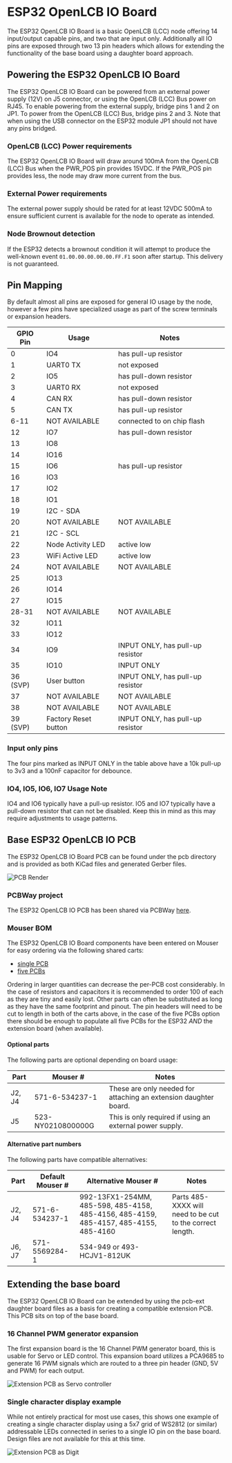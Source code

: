 # ESP32 OpenLCB IO Board

The ESP32 OpenLCB IO Board is a basic OpenLCB (LCC) node offering 14 input/output
capable pins, and two that are input only. Additionally all IO pins are exposed
through two 13 pin headers which allows for extending the functionality of 
the base board using a daughter board approach.

## Powering the ESP32 OpenLCB IO Board

The ESP32 OpenLCB IO Board can be powered from an external power supply (12V) on
J5 connector, or using the OpenLCB (LCC) Bus power on RJ45. To enable powering
from the external supply, bridge pins 1 and 2 on JP1. To power from the OpenLCB
(LCC) Bus, bridge pins 2 and 3. Note that when using the USB connector on the
ESP32 module JP1 should not have any pins bridged.

### OpenLCB (LCC) Power requirements

The ESP32 OpenLCB IO Board will draw around 100mA from the OpenLCB (LCC) Bus when
the PWR_POS pin provides 15VDC. If the PWR_POS pin provides less, the node may
draw more current from the bus.

### External Power requirements

The external power supply should be rated for at least 12VDC 500mA to ensure
sufficient current is available for the node to operate as intended.

### Node Brownout detection

If the ESP32 detects a brownout condition it will attempt to produce the
well-known event `01.00.00.00.00.00.FF.F1` soon after startup. This delivery
is not guaranteed.

## Pin Mapping

By default almost all pins are exposed for general IO usage by the node,
however a few pins have specialized usage as part of the screw terminals or
expansion headers.

| GPIO Pin | Usage | Notes |
| -------- | ----- | ----- |
| 0 | IO4 | has pull-up resistor |
| 1 | UART0 TX | not exposed |
| 2 | IO5 | has pull-down resistor |
| 3 | UART0 RX | not exposed |
| 4 | CAN RX | has pull-down resistor |
| 5 | CAN TX | has pull-up resistor |
| 6-11 | NOT AVAILABLE | connected to on chip flash |
| 12 | IO7 | has pull-down resistor |
| 13 | IO8 | |
| 14 | IO16 | |
| 15 | IO6 | has pull-up resistor |
| 16 | IO3 | |
| 17 | IO2 | |
| 18 | IO1 | |
| 19 | I2C - SDA | |
| 20 | NOT AVAILABLE | NOT AVAILABLE |
| 21 | I2C - SCL | |
| 22 | Node Activity LED | active low |
| 23 | WiFi Active LED | active low |
| 24 | NOT AVAILABLE | NOT AVAILABLE |
| 25 | IO13 | |
| 26 | IO14 | |
| 27 | IO15 | |
| 28-31 | NOT AVAILABLE | NOT AVAILABLE |
| 32 | IO11 | |
| 33 | IO12 | |
| 34 | IO9 | INPUT ONLY, has pull-up resistor |
| 35 | IO10 | INPUT ONLY |
| 36 (SVP) | User button | INPUT ONLY, has pull-up resistor |
| 37 | NOT AVAILABLE | NOT AVAILABLE |
| 38 | NOT AVAILABLE | NOT AVAILABLE |
| 39 (SVP) | Factory Reset button | INPUT ONLY, has pull-up resistor |

### Input only pins

The four pins marked as INPUT ONLY in the table above have a 10k pull-up to
3v3 and a 100nF capacitor for debounce.

### IO4, IO5, IO6, IO7 Usage Note

IO4 and IO6 typically have a pull-up resistor. IO5 and IO7 typically have a
pull-down resistor that can not be disabled. Keep this in mind as this may
require adjustments to usage patterns.

## Base ESP32 OpenLCB IO PCB

The ESP32 OpenLCB IO Board PCB can be found under the pcb directory and is
provided as both KiCad files and generated Gerber files.

![PCB Render](pcb/pcb.png)

### PCBWay project

The ESP32 OpenLCB IO PCB has been shared via PCBWay [here](https://www.pcbway.com/project/shareproject/ESP32_OpenLCB__LCC__IO_PCB.html).

### Mouser BOM

The ESP32 OpenLCB IO Board components have been entered on Mouser for easy ordering
via the following shared carts:
- [single PCB](https://www.mouser.com/ProjectManager/ProjectDetail.aspx?AccessID=6d57d6cf6a)
- [five PCBs](https://www.mouser.com/ProjectManager/ProjectDetail.aspx?AccessID=a15be25217)

Ordering in larger quantities can decrease the per-PCB cost considerably. In
the case of resistors and capacitors it is recommended to order 100 of each
as they are tiny and easily lost. Other parts can often be substituted as long
as they have the same footprint and pinout. The pin headers will need to be cut
to length in both of the carts above, in the case of the five PCBs option there
should be enough to populate all five PCBs for the ESP32 *AND* the extension
board (when available).

#### Optional parts

The following parts are optional depending on board usage:

| Part | Mouser # | Notes |
| ---- | -------- | ----- |
| J2, J4 | 571-6-534237-1 | These are only needed for attaching an extension daughter board. |
| J5 | 523-NY0210800000G | This is only required if using an external power supply. |

#### Alternative part numbers

The following parts have compatible alternatives:

| Part | Default Mouser # | Alternative Mouser # | Notes |
| ---- | ---------------- | -------------------- | ----- |
| J2, J4 | 571-6-534237-1 | 992-13FX1-254MM, 485-598, 485-4158, 485-4156, 485-4159, 485-4157, 485-4155, 485-4160 | Parts 485-XXXX will need to be cut to the correct length. |
| J6, J7 | 571-5569284-1 | 534-949 or 493-HCJV1-812UK |

## Extending the base board

The ESP32 OpenLCB IO Board can be extended by using the pcb-ext daughter board
files as a basis for creating a compatible extension PCB. This PCB sits on top
of the base board.

### 16 Channel PWM generator expansion

The first expansion board is the 16 Channel PWM generator board, this is usable
for Servo or LED control. This expansion board utilizes a PCA9685 to generate
16 PWM signals which are routed to a three pin header (GND, 5V and PWM) for
each output.

![Extension PCB as Servo controller](pcb-servo/pcb-servo.png)

### Single character display example

While not entirely practical for most use cases, this shows one example of
creating a single character display using a 5x7 grid of WS2812 (or similar)
addressable LEDs connected in series to a single IO pin on the base board.
Design files are not available for this at this time.

![Extension PCB as Digit](pcb-ext/pcb-ext.png)
